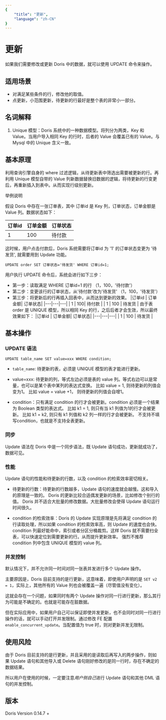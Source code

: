 ```yaml
---
{
    "title": "更新",
    "language": "zh-CN"
}
---
```


<!--
Licensed to the Apache Software Foundation (ASF) under one
or more contributor license agreements.  See the NOTICE file
distributed with this work for additional information
regarding copyright ownership.  The ASF licenses this file
to you under the Apache License, Version 2.0 (the
"License"); you may not use this file except in compliance
with the License.  You may obtain a copy of the License at

  http://www.apache.org/licenses/LICENSE-2.0

Unless required by applicable law or agreed to in writing,
software distributed under the License is distributed on an
"AS IS" BASIS, WITHOUT WARRANTIES OR CONDITIONS OF ANY
KIND, either express or implied.  See the License for the
specific language governing permissions and limitations
under the License.
-->

# 更新 

如果我们需要修改或更新 Doris 中的数据，就可以使用 UPDATE 命令来操作。

## 适用场景

+ 对满足某些条件的行，修改他的取值。
+ 点更新，小范围更新，待更新的行最好是整个表的非常小一部分。

## 名词解释

1. Unique 模型：Doris 系统中的一种数据模型。将列分为两类，Key 和 Value。当用户导入相同 Key 的行时，后者的 Value 会覆盖已有的 Value。与 Mysql 中的 Unique 含义一致。

## 基本原理

利用查询引擎自身的 where 过滤逻辑，从待更新表中筛选出需要被更新的行。再利用 Unique 模型自带的 Value 列新数据替换旧数据的逻辑，将待更新的行变更后，再重新插入到表中。从而实现行级别更新。

举例说明

假设 Doris 中存在一张订单表，其中 订单id 是 Key 列，订单状态，订单金额是 Value 列。数据状态如下：

|订单id | 订单金额| 订单状态|
|---|---|---|
| 1 | 100| 待付款 |

这时候，用户点击付款后，Doris 系统需要将订单id 为 '1' 的订单状态变更为 '待发货', 就需要用到 Update 功能。

```
UPDATE order SET 订单状态='待发货' WHERE 订单id=1;
```

用户执行 UPDATE 命令后，系统会进行如下三步：

+ 第一步：读取满足 WHERE 订单id=1 的行
	（1，100，'待付款'）
+ 第二步：变更该行的订单状态，从'待付款'改为'待发货'
	（1，100，'待发货'）
+ 第三步：将更新后的行再插入回表中，从而达到更新的效果。
	|订单id | 订单金额| 订单状态|
	|---|---|---|
	| 1 | 100| 待付款 |
        | 1 | 100 | 待发货 |
	由于表 order 是 UNIQUE 模型，所以相同 Key 的行，之后后者才会生效，所以最终效果如下：
	|订单id | 订单金额| 订单状态|
        |---|---|---|
        | 1 | 100 | 待发货 |

## 基本操作

### UPDATE 语法

```UPDATE table_name SET value=xxx WHERE condition;```

+ `table_name`: 待更新的表，必须是 UNIQUE 模型的表才能进行更新。

+ value=xxx: 待更新的列，等式左边必须是表的 value 列。等式右边可以是常量，也可以是某个表中某列的表达式变换。
	比如 value = 1, 则待更新的列值会变为1。
	比如 value = value +1， 则待更新的列值会自增1。

+ condition：只有满足 condition 的行才会被更新。condition 必须是一个结果为 Boolean 类型的表达式。
	比如 k1 = 1, 则只有当 k1 列值为1的行才会被更新。
	比如 k1 = k2, 则只有 k1 列值和 k2 列一样的行才会被更新。
	不支持不填写condition，也就是不支持全表更新。 

### 同步

Update 语法在 Doris 中是一个同步语法，既 Update 语句成功，更新就成功了，数据可见。

### 性能

Update 语句的性能和待更新的行数，以及 condition 的检索效率密切相关。

+ 待更新的行数：待更新的行数越多，Update 语句的速度就会越慢。这和导入的原理是一致的。
	Doris 的更新比较合适偶发更新的场景，比如修改个别行的值。
	Doris 并不适合大批量的修改数据。大批量修改会使得 Update 语句运行时间很久。

+ condition 的检索效率：Doris 的 Update 实现原理是先将满足 condition 的行读取处理，所以如果 condition 的检索效率高，则 Update 的速度也会快。
	condition 列最好能命中，索引或者分区分桶裁剪。这样 Doris 就不需要扫全表，可以快速定位到需要更新的行。从而提升更新效率。
	强烈不推荐 condition 列中包含 UNIQUE 模型的 value 列。

### 并发控制

默认情况下，并不允许同一时间对同一张表并发进行多个 Update 操作。

主要原因是，Doris 目前支持的是行更新，这意味着，即使用户声明的是 ```SET v2 = 1```，实际上，其他所有的 Value 列也会被覆盖一遍（尽管值没有变化）。

这就会存在一个问题，如果同时有两个 Update 操作对同一行进行更新，那么其行为可能是不确定的。也就是可能存在脏数据。

但在实际应用中，如果用户自己可以保证即使并发更新，也不会同时对同一行进行操作的话，就可以手动打开并发限制。通过修改 FE 配置 ```enable_concurrent_update```。当配置值为 true 时，则对更新并发无限制。

## 使用风险

由于 Doris 目前支持的是行更新，并且采用的是读取后再写入的两步操作，则如果 Update 语句和其他导入或 Delete 语句刚好修改的是同一行时，存在不确定的数据结果。

所以用户在使用的时候，一定要注意*用户侧自己*进行 Update 语句和其他 DML 语句的并发控制。

## 版本

Doris Version 0.14.7 +
